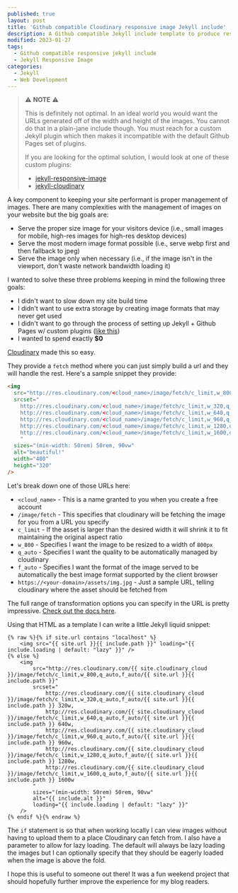 ```yaml
---
published: true
layout: post
title: 'Github compatible Cloudinary responsive image Jekyll include'
description: A Github compatible Jekyll include template to produce responsive images using Cloudinary
modified: 2023-01-27
tags:
  - Github compatible responsive jekyll include
  - Jekyll Responsive Image
categories:
  - Jekyll
  - Web Development
---
```


> ⚠ **NOTE** ⚠
> 
> This is definitely not optimal. In an ideal world you would want the URLs generated off of the width and
> height of the images. You cannot do that in a plain-jane include though. You must reach for a custom Jekyll plugin
> which then makes it incompatible with the default Github Pages set of plugins.
>
> If you are looking for the optimal solution, I would look at one of these custom plugins: 
> * [jekyll-responsive-image](https://github.com/wildlyinaccurate/jekyll-responsive-image)
> * [jekyll-cloudinary](https://github.com/nhoizey/jekyll-cloudinary)

A key component to keeping your site performant is proper management of images. There are many complexities with the management
of images on your website but the big goals are:

* Serve the proper size image for your visitors device (i.e., small images for mobile, high-res images for high-res desktop devices)
* Serve the most modern image format possible (i.e., serve webp first and then fallback to jpeg)
* Serve the image only when necessary (i.e., if the image isn't in the viewport, don't waste network bandwidth loading it)

I wanted to solve these three problems keeping in mind the following three goals:

* I didn't want to slow down my site build time
* I didn't want to use extra storage by creating image formats that may never get used
* I didn't want to go through the process of setting up Jekyll + Github Pages w/ custom plugins ([like this](https://scaomath.github.io/blog/custom-plugins-jekyll-github/))
* I wanted to spend exactly **$0**

[Cloudinary](https://cloudinary.com/) made this so easy.

They provide a `fetch` method where you can just simply build a url and they will handle the rest. Here's a sample snippet they provide:

```html
<img
  src="http://res.cloudinary.com/<cloud_name>/image/fetch/c_limit,w_800,q_auto,f_auto/https://<your-domain>/assets/img.jpg"
  srcset="
    http://res.cloudinary.com/<cloud_name>/image/fetch/c_limit,w_320,q_auto,f_auto/https://<your-domain>/assets/img.jpg 320w,
    http://res.cloudinary.com/<cloud_name>/image/fetch/c_limit,w_640,q_auto,f_auto/https://<your-domain>/assets/img.jpg 640w
    http://res.cloudinary.com/<cloud_name>/image/fetch/c_limit,w_960,q_auto,f_auto/https://<your-domain>/assets/img.jpg 960w
    http://res.cloudinary.com/<cloud_name>/image/fetch/c_limit,w_1280,q_auto,f_auto/https://<your-domain>/assets/img.jpg 1280w
    http://res.cloudinary.com/<cloud_name>/image/fetch/c_limit,w_1600,q_auto,f_auto/https://<your-domain>/assets/img.jpg 1600w
    "
  sizes="(min-width: 50rem) 50rem, 90vw"
  alt="beautiful!"
  width="480"
  height="320"
/>
```

Let's break down one of those URLs here:

* `<cloud_name>` - This is a name granted to you when you create a free account
* `/image/fetch` - This specifies that cloudinary will be fetching the image for you from a URL you specify
* `c_limit` - If the asset is larger than the desired width it will shrink it to fit maintaining the original aspect ratio
* `w_800` - Specifies I want the image to be resized to a width of `800px`
* `q_auto` - Specifies I want the quality to be automatically managed by cloudinary
* `f_auto` - Specifies I want the format of the image served to be automatically the best image format supported by the client browser
* `https://<your-domain>/assets/img.jpg` - Just a sample URL, telling cloudinary where the asset should be fetched from

The full range of transformation options you can specify in the URL is pretty impressive. [Check out the docs here](https://cloudinary.com/documentation/image_optimization).

Using that HTML as a template I can write a little Jekyll liquid snippet:

```liquid
{% raw %}{% if site.url contains "localhost" %}
    <img src="{{ site.url }}{{ include.path }}" loading="{{ include.loading | default: "lazy" }}" />
{% else %}
    <img
        src="http://res.cloudinary.com/{{ site.cloudinary_cloud }}/image/fetch/c_limit,w_800,q_auto,f_auto/{{ site.url }}{{ include.path }}"
        srcset="
            http://res.cloudinary.com/{{ site.cloudinary_cloud }}/image/fetch/c_limit,w_320,q_auto,f_auto/{{ site.url }}{{ include.path }} 320w,
            http://res.cloudinary.com/{{ site.cloudinary_cloud }}/image/fetch/c_limit,w_640,q_auto,f_auto/{{ site.url }}{{ include.path }} 640w,
            http://res.cloudinary.com/{{ site.cloudinary_cloud }}/image/fetch/c_limit,w_960,q_auto,f_auto/{{ site.url }}{{ include.path }} 960w,
            http://res.cloudinary.com/{{ site.cloudinary_cloud }}/image/fetch/c_limit,w_1280,q_auto,f_auto/{{ site.url }}{{ include.path }} 1280w,
            http://res.cloudinary.com/{{ site.cloudinary_cloud }}/image/fetch/c_limit,w_1600,q_auto,f_auto/{{ site.url }}{{ include.path }} 1600w
        "
        sizes="(min-width: 50rem) 50rem, 90vw"
        alt="{{ include.alt }}"
        loading="{{ include.loading | default: "lazy" }}"
    />
{% endif %}{% endraw %}
```

The `if` statement is so that when working locally I can view images without having to upload them to a place Cloudinary can fetch from. I also have a parameter to allow for lazy loading. The default will always be lazy loading the images but I can optionally specify that they should be eagerly loaded when the image is above the fold.

I hope this is useful to someone out there! It was a fun weekend project that should hopefully further improve the experience for my blog readers.